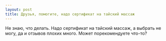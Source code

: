 ```yaml
---
layout: post 
title: Друзья, помогите, надо сертификат на тайский массаж 
--- 
```

Не знаю, что делать. Надо сертификат на тайский массаж, а выбрать не могу, да и отзывов плохих много. Может порекомендуете что-то?
